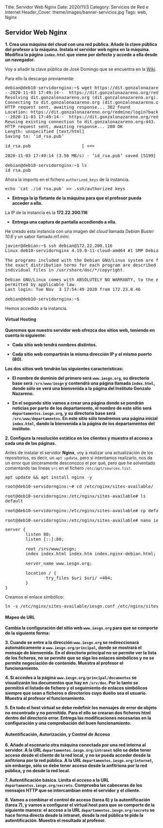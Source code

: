 Title: Servidor Web Nginx
Date: 2020/11/3
Category: Servicios de Red e Internet
Header_Cover: theme/images/banner-servicios.jpg
Tags: web, Nginx

## Servidor Web Nginx

**1. Crea una máquina del cloud con una red pública. Añade la clave pública del profesor a la máquina. Instala el servidor web nginx en la máquina. Modifica la página `index.html` que viene por defecto y accede a ella desde un navegador.**

Voy a añadir la clave pública de José Domingo que se encuentra en la [Wiki](https://dit.gonzalonazareno.org/redmine/projects/asir2/wiki/Claves_p%C3%BAblicas_de_los_profesores).

Para ello la descargo previamente:

<pre>
debian@deb10-servidornginx:~$ wget https://dit.gonzalonazareno.org/redmine/attachments/download/1996/id_rsa.pub
--2020-11-03 17:49:14--  https://dit.gonzalonazareno.org/redmine/attachments/download/1996/id_rsa.pub
Resolving dit.gonzalonazareno.org (dit.gonzalonazareno.org)... 192.168.203.2
Connecting to dit.gonzalonazareno.org (dit.gonzalonazareno.org)|192.168.203.2|:443... connected.
HTTP request sent, awaiting response... 302 Found
Location: https://dit.gonzalonazareno.org/redmine/login?back_url=https%3A%2F%2Fdit.gonzalonazareno.org%2Fredmine%2Fattachments%2Fdownload%2F1996%2Fid_rsa.pub [following]
--2020-11-03 17:49:14--  https://dit.gonzalonazareno.org/redmine/login?back_url=https%3A%2F%2Fdit.gonzalonazareno.org%2Fredmine%2Fattachments%2Fdownload%2F1996%2Fid_rsa.pub
Reusing existing connection to dit.gonzalonazareno.org:443.
HTTP request sent, awaiting response... 200 OK
Length: unspecified [text/html]
Saving to: ‘id_rsa.pub’

id_rsa.pub                    [ <=>                                  ]   5.08K  --.-KB/s    in 0.001s  

2020-11-03 17:49:14 (3.56 MB/s) - ‘id_rsa.pub’ saved [5199]

debian@deb10-servidornginx:~$ ls
id_rsa.pub
</pre>

Ahora la importo en el fichero `authorized_keys` de la instancia.

<pre>
echo `cat ./id_rsa.pub` >> .ssh/authorized_keys
</pre>

- **Entrega la ip flotante de la máquina para que el profesor pueda acceder a ella.**

La IP de la instancia es la **172.22.200.116**

- **Entrega una captura de pantalla accediendo a ella.**

He creado esta instancia con una imagen del *cloud* llamada *Debian Buster 10.6* y un sabor llamado *m1.mini*.

<pre>
javier@debian:~$ ssh debian@172.22.200.116
Linux deb10-servidornginx 4.19.0-11-cloud-amd64 #1 SMP Debian 4.19.146-1 (2020-09-17) x86_64

The programs included with the Debian GNU/Linux system are free software;
the exact distribution terms for each program are described in the
individual files in /usr/share/doc/*/copyright.

Debian GNU/Linux comes with ABSOLUTELY NO WARRANTY, to the extent
permitted by applicable law.
Last login: Tue Nov  3 17:54:49 2020 from 172.23.0.46

debian@deb10-servidornginx:~$
</pre>

Hemos accedido a la instancia.

#### Virtual Hosting

**Queremos que nuestro servidor web ofrezca dos sitios web, teniendo en cuenta lo siguiente:**

- **Cada sitio web tendrá nombres distintos.**

- **Cada sitio web compartirán la misma dirección IP y el mismo puerto (80).**

**Los dos sitios web tendrán las siguientes características:**

- **El nombre de dominio del primero será `www.iesgn.org`, su directorio base será `/srv/www/iesgn` y contendrá una página llamada `index.html`, donde sólo se verá una bienvenida a la página del Instituto Gonzalo Nazareno.**

- **En el segundo sitio vamos a crear una página donde se pondrán noticias por parte de los departamento, el nombre de este sitio será `departamentos.iesgn.org`, y su directorio base será `/srv/www/departamentos`. En este sitio sólo tendremos una página inicial `index.html`, dando la bienvenida a la página de los departamentos del instituto.**

**2. Configura la resolución estática en los clientes y muestra el acceso a cada una de las páginas.**

Antes de instalar el servidor **Nginx**, voy a realizar una actualización de los repositorios, es decir, un `apt update`, pero si intentamos realizarlo, nos da un error que sinceramente desconozco el por qué, pero que he solventado comentando las líneas `src` en el fichero `/etc/apt/sources.list`.

<pre>
apt update && apt install nginx -y
</pre>

<pre>
root@deb10-servidornginx:~# cd /etc/nginx/sites-available/

root@deb10-servidornginx:/etc/nginx/sites-available# ls
default

root@deb10-servidornginx:/etc/nginx/sites-available# cp default iesgn.conf

root@deb10-servidornginx:/etc/nginx/sites-available# nano iesgn.conf
</pre>

<pre>
server {
        listen 80;
        listen [::]:80;

        root /srv/www/iesgn;
        index index.html index.htm index.nginx-debian.html;

        server_name www.iesgn.org;

        location / {
                try_files $uri $uri/ =404;
        }
}
</pre>

Creamos el enlace simbólico:

<pre>
ln -s /etc/nginx/sites-available/iesgn.conf /etc/nginx/sites-enabled/
</pre>



#### Mapeo de URL

**Cambia la configuración del sitio web `www.iesgn.org` para que se comporte de la siguiente forma:**

**3. Cuando se entre a la dirección `www.iesgn.org` se redireccionará automáticamente a `www.iesgn.org/principal`, donde se mostrará el mensaje de bienvenida. En el directorio principal no se permite ver la lista de los ficheros, no se permite que se siga los enlaces simbólicos y no se permite negociación de contenido. Muestra al profesor el funcionamiento.**



**4. Si accedes a la página `www.iesgn.org/principal/documentos` se visualizarán los documentos que hay en `/srv/doc`. Por lo tanto se permitirá el listado de fichero y el seguimiento de enlaces simbólicos siempre que sean a ficheros o directorios cuyo dueño sea el usuario. Muestra al profesor el funcionamiento.**



**5. En todo el host virtual se debe redefinir los mensajes de error de objeto no encontrado y no permitido. Para el ello se crearan dos ficheros html dentro del directorio error. Entrega las modificaciones necesarias en la configuración y una comprobación del buen funcionamiento.**




#### Autentificación, Autorización, y Control de Acceso

**6. Añade al escenario otra máquina conectada por una red interna al servidor. A la URL `departamentos.iesgn.org/intranet` sólo se debe tener acceso desde el cliente de la red local, y no se pueda acceder desde la anfitriona por la red pública. A la URL `departamentos.iesgn.org/internet`, sin embargo, sólo se debe tener acceso desde la anfitriona por la red pública, y no desde la red local.**



**7. Autentificación básica. Limita el acceso a la URL `departamentos.iesgn.org/secreto`. Comprueba las cabeceras de los mensajes HTTP que se intercambian entre el servidor y el cliente.**



**8. Vamos a combinar el control de acceso (tarea 6) y la autentificación (tarea 7), y vamos a configurar el virtual host para que se comporte de la siguiente manera: el acceso a la URL `departamentos.iesgn.org/secreto` se hace forma directa desde la intranet, desde la red pública te pide la autentificación. Muestra el resultado al profesor.**
